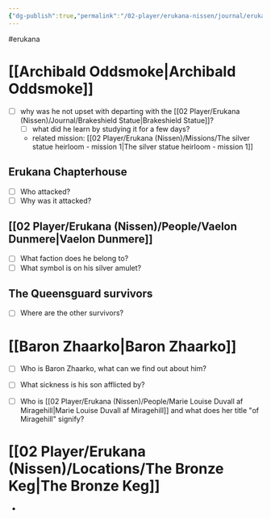 ```yaml
---
{"dg-publish":true,"permalink":"/02-player/erukana-nissen/journal/erukana-quests-and-questions/"}
---
```


#erukana 

# [[Archibald Oddsmoke\|Archibald Oddsmoke]] 
- [ ] why was he not upset with departing with the [[02 Player/Erukana (Nissen)/Journal/Brakeshield Statue\|Brakeshield Statue]]?
	- [ ] what did he learn by studying it for a few days?
	- related mission: [[02 Player/Erukana (Nissen)/Missions/The silver statue heirloom - mission 1\|The silver statue heirloom - mission 1]] 

## Erukana Chapterhouse
- [ ] Who attacked?
- [ ] Why was it attacked?

## [[02 Player/Erukana (Nissen)/People/Vaelon Dunmere\|Vaelon Dunmere]] 
- [ ] What faction does he belong to?
- [ ] What symbol is on his silver amulet?

## The Queensguard survivors 
- [ ] Where are the other survivors?

# [[Baron Zhaarko\|Baron Zhaarko]] 
- [ ] Who is Baron Zhaarko, what can we find out about him?
- [ ] What sickness is his son afflicted by?
- [ ] Who is [[02 Player/Erukana (Nissen)/People/Marie Louise Duvall af Miragehill\|Marie Louise Duvall af Miragehill]]  and what does her title "of Miragehill" signify?


# [[02 Player/Erukana (Nissen)/Locations/The Bronze Keg\|The Bronze Keg]] 
- 